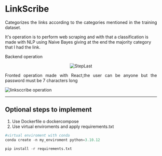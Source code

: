 # LinkScribe

<p align="justify">
Categorizes the links according to the categories mentioned in the training dataset.

It's operation is to perform web scraping and with that a classification is made with NLP using Naive Bayes giving at the end the majority category that I had the link.

</p>

<p align="justify">
Backend operation 
</p>

<p align="center">
  <img src="README-image\url-linkscribe.PNG" alt="StepLast">
</p>

<p align="justify">
Fronted operation  made with React,the user can be anyone but the password must be 7 characters long
</p>

![linksccribe operation](README-IMAGE/linkscribe.gif)



----------
## Optional steps to implement

1. Use Dockerfile o dockercompose
2. Use virtual enviroments and apply  requirements.txt 
```python
#virtual enviroment with conda 
conda create -n my_enviroment python=3.10.12

pip install -r requirements.txt

```
